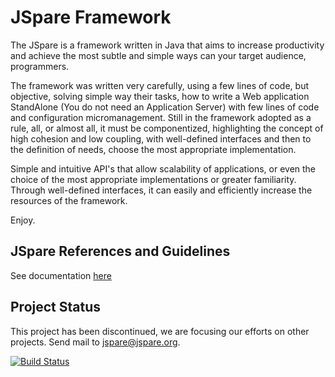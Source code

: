 # JSpare Framework

The JSpare is a framework written in Java that aims to increase productivity and achieve the most subtle and simple ways can your target audience, programmers. 

The framework was written very carefully, using a few lines of code, but objective, solving simple way their tasks, how to write a Web application StandAlone (You do not need an Application Server) with few lines of code and configuration micromanagement. Still in the framework adopted as a rule, all, or almost all, it must be componentized, highlighting the concept of high cohesion and low coupling, with well-defined interfaces and then to the definition of needs, choose the most appropriate implementation. 

Simple and intuitive API's that allow scalability of applications, or even the choice of the most appropriate implementations or greater familiarity. Through well-defined interfaces, it can easily and efficiently increase the resources of the framework.

Enjoy.

## JSpare References and Guidelines

See documentation [here](http://jspare.org/framework)

## Project Status

This project has been discontinued, we are focusing our efforts on other projects. Send mail to jspare@jspare.org.

[![Build Status](https://travis-ci.org/jspare-projects/jspare-framework.svg?branch=master)](https://travis-ci.org/jspare-projects/jspare-framework)

